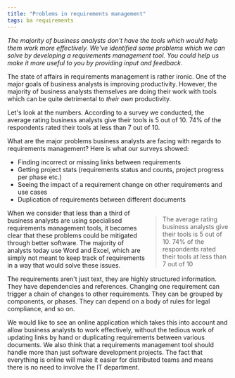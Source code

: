 ```yaml
---
title: "Problems in requirements management"
tags: ba requirements
---
```


_The majority of business analysts don't have the tools which would help them work more effectively. We've identified some problems which we can solve by developing a requirements management tool. You could help us make it more useful to you by providing input and feedback._

The state of affairs in requirements management is rather ironic. One of the major goals of business analysts is improving productivity. However, the majority of business analysts themselves are doing their work with tools which can be quite detrimental to _their own_ productivity.

Let's look at the numbers. According to a survey we conducted, the average rating business analysts give their tools is 5 out of 10. 74% of the respondents rated their tools at less than 7 out of 10.

What are the major problems business analysts are facing with regards to requirements management? Here is what our surveys showed:

*   Finding incorrect or missing links between requirements
*   Getting project stats (requirements status and counts, project progress per phase etc.)
*   Seeing the impact of a requirement change on other requirements and use cases
*   Duplication of requirements between different documents

<blockquote style = "float: right; width: 30%">The average rating business analysts give their tools is 5 out of 10. 74% of the respondents rated their tools at less than 7 out of 10</blockquote>

When we consider that less than a third of business analysts are using specialised requirements management tools, it becomes clear that these problems could be mitigated through better software. The majority of analysts today use Word and Excel, which are simply not meant to keep track of requirements in a way that would solve these issues.

The requirements aren't just text, they are highly structured information. They have dependencies and references. Changing one requirement can trigger a chain of changes to other requirements. They can be grouped by components, or phases. They can depend on a body of rules for legal compliance, and so on.

We would like to see an online application which takes this into account and allow business analysts to work effectively, without the tedious work of updating links by hand or duplicating requirements between various documents. We also think that a requirements management tool should handle more than just software development projects. The fact that everything is online will make it easier for distributed teams and means there is no need to involve the IT department.